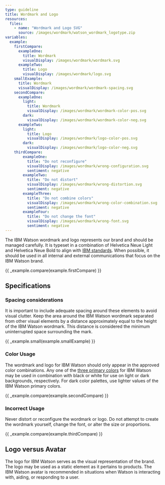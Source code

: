 ```yaml
---
type: guideline
title: Wordmark and Logo
resources:
  files:
    - name: "Wordmark and Logo SVG"
      source: /images/wordmark/watson_wordmark_logotype.zip
variables:
  example:
    firstCompare:
      exampleOne:
        title: Wordmark
        visualDisplay: /images/wordmark/wordmark.svg
      exampleTwo:
        title: Logo
        visualDisplay: /images/wordmark/logo.svg
    smallExample:
      title: Wordmark
      visualDisplay: /images/wordmark/wordmark-spacing.svg
    secondCompare:
      exampleOne:
        light:
          title: Wordmark
          visualDisplay: /images/wordmark/wordmark-color-pos.svg
        dark:
          visualDisplay: /images/wordmark/wordmark-color-neg.svg
      exampleTwo:
        light:
          title: Logo
          visualDisplay: /images/wordmark/logo-color-pos.svg
        dark:
          visualDisplay: /images/wordmark/logo-color-neg.svg
    thirdCompare:
        exampleOne:
          title: "Do not reconfigure"
          visualDisplay: /images/wordmark/wrong-configuration.svg
          sentiment: negative
        exampleTwo:
          title: "Do not distort"
          visualDisplay: /images/wordmark/wrong-distortion.svg
          sentiment: negative
        exampleThree:
          title: "Do not combine colors"
          visualDisplay: /images/wordmark/wrong-color-combination.svg
          sentiment: negative
        exampleFour:
          title: "Do not change the font"
          visualDisplay: /images/wordmark/wrong-font.svg
          sentiment: negative
---
```


The IBM Watson wordmark and logo represents our brand and should be managed carefully. It is typeset in a combination of Helvetica Neue Light and Helvetica Neue Bold to align with [IBM standards](http://www.ibm.com/design/language/framework/visual/typography.shtml). When possible, it should be used in all internal and external communications that focus on the IBM Watson brand.

{{ _example.compare(example.firstCompare) }}

## Specifications

### Spacing considerations

It is important to include adequate spacing around these elements to avoid visual clutter. Keep the area around the IBM Watson wordmark separated from other visual elements by a distance approximately equal to the height of the IBM Watson wordmark. This distance is considered the minimum uninterrupted space surrounding the mark.

{{ _example.small(example.smallExample) }}

### Color Usage

The wordmark and logo for IBM Watson should only appear in the approved color combinations. Any one of the [three primary colors](color.html) for IBM Watson may be used in combination with black or white for use on light or dark backgrounds, respectively. For dark color palettes, use lighter values of the IBM Watson primary colors.

{{ _example.compare(example.secondCompare) }}

### Incorrect Usage

Never distort or reconfigure the wordmark or logo. Do not attempt to create the wordmark yourself, change the font, or alter the size or proportions.

{{ _example.compare(example.thirdCompare) }}

## Logo versus Avatar

The logo for IBM Watson serves as the visual representation of the brand. The logo may be used as a static element as it pertains to products. The IBM Watson avatar is recommended in situations when Watson is interacting with, aiding, or responding to a user.
